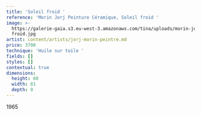 ```yaml
---
title: 'Soleil froid '
reference: 'Morin Jorj Peinture Céramique, Soleil froid '
image: >-
  https://galerie-gaia.s3.eu-west-3.amazonaws.com/tina/uploads/morin-jorj-peinture-ceramique/galerie-gaia-morin-jorj-soleil
  froid.jpg
artist: content/artists/jorj-morin-peintre.md
price: 3700
technique: 'Huile sur toile '
fields: []
styles: []
contextual: true
dimensions:
  height: 60
  width: 81
  depth: 0
---
```


1965
